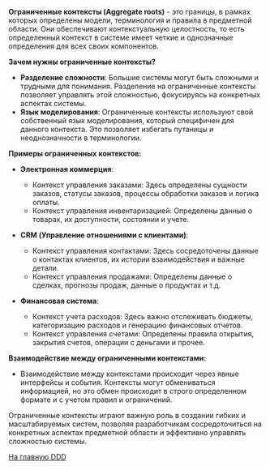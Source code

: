 **Ограниченные контексты (Aggregate roots)** - это границы, в рамках которых определены модели, терминология и правила в предметной области.
Они обеспечивают контекстуальную целостность, то есть определенный контекст в системе имеет четкие и однозначные
определения для всех своих компонентов.

**Зачем нужны ограниченные контексты?**

- **Разделение сложности**: Большие системы могут быть сложными и трудными для понимания. Разделение на ограниченные
  контексты позволяет управлять этой сложностью, фокусируясь на конкретных аспектах системы.
- **Язык моделирования**: Ограниченные контексты используют свой собственный язык моделирования, который специфичен для
  данного контекста. Это позволяет избегать путаницы и неоднозначности в терминологии.

**Примеры ограниченных контекстов:**

- **Электронная коммерция**:
    - Контекст управления заказами: Здесь определены сущности заказов, статусы заказов, процессы обработки заказов и
      логика оплаты.
    - Контекст управления инвентаризацией: Определены данные о товарах, их доступности, состоянии и учете.

- **CRM (Управление отношениями с клиентами)**:
    - Контекст управления контактами: Здесь сосредоточены данные о контактах клиентов, их истории взаимодействия и
      важные детали.
    - Контекст управления продажами: Определены данные о сделках, прогнозы продаж, данные о продуктах и т.д.

- **Финансовая система**:
    - Контекст учета расходов: Здесь важно отслеживать бюджеты, категоризацию расходов и генерацию финансовых отчетов.
    - Контекст управления счетами: Определены правила открытия, закрытия счетов, операции с деньгами и прочее.

**Взаимодействие между ограниченными контекстами:**

- Взаимодействие между контекстами происходит через явные интерфейсы и события. Контексты могут обмениваться
  информацией, но это обмен происходит в строго определенном формате и с учетом правил и ограничений.

Ограниченные контексты играют важную роль в создании гибких и масштабируемых систем, позволяя разработчикам
сосредоточиться на конкретных аспектах предметной области и эффективно управлять сложностью системы.

[На главную DDD](main.md)
